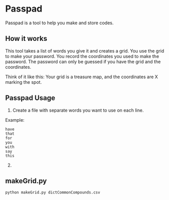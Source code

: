 # Passpad
Passpad is a tool to help you make and store codes.

## How it works
This tool takes a list of words you give it and creates a grid. You use the grid to make your password. You record the coordinates you used to make the password. The password can only be guessed if you have the grid and the coordinates.

Think of it like this: Your grid is a treasure map, and the coordinates are X marking the spot.

## Passpad Usage
1. Create a file with separate words you want to use on each line.

Example:
```
have
that
for
you
with
say
this
```
2. 

## makeGrid.py
```
python makeGrid.py dictCommonCompounds.csv
```